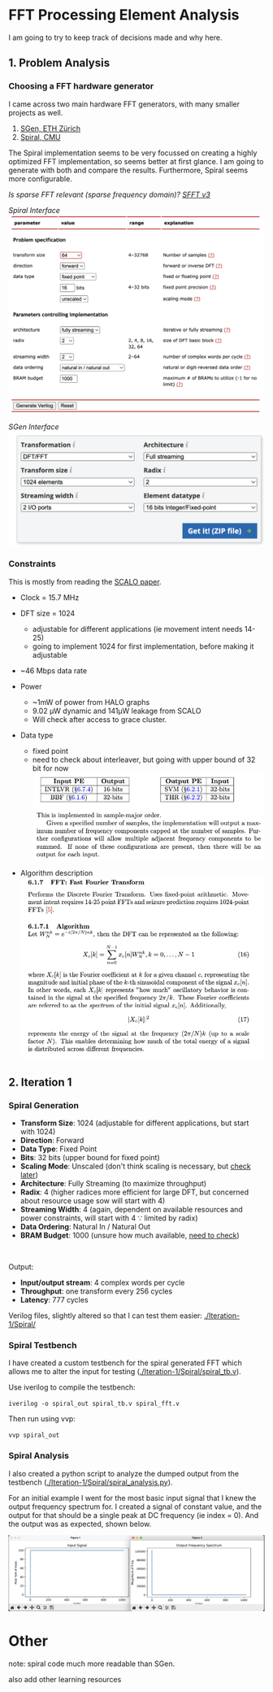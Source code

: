 # FFT Processing Element Analysis

I am going to try to keep track of decisions made and why here.

## 1. Problem Analysis

### Choosing a FFT hardware generator

I came across two main hardware FFT generators, with many smaller projects as well.

1. [SGen, ETH Zürich](https://acl.inf.ethz.ch/research/hardware/)
2. [Spiral, CMU](https://www.spiral.net/hardware/dftgen.html)

The Spiral implementation seems to be very focussed on creating a highly optimized FFT implementation, so seems better at first glance. I am going to generate with both and compare the results. Furthermore, Spiral seems more configurable.

*Is sparse FFT relevant (sparse frequency domain)? [SFFT v3](https://www.spiral.net/software/sfft.html)*

*Spiral Interface*
![Spiral Interface](./Images/Spiral_interface.png) 

*SGen Interface*
![SGen Interface](./Images/SGen_interface.png)


### Constraints 

This is mostly from reading the [SCALO paper](https://mckarthik7.github.io/pdfs/ksriram_scalo.pdf).

- Clock = 15.7 MHz

- DFT size = 1024 
    - adjustable for different applications (ie movement intent needs 14-25)
    - going to implement 1024 for first implementation, before making it adjustable

- ~46 Mbps data rate

- Power
    - ~1mW of power from HALO graphs
    - 9.02 µW dynamic and 141µW leakage from SCALO 
    - Will check after access to grace cluster.

- Data type
    - fixed point
    - need to check about interleaver, but going with upper bound of 32 bit for now
![Data types](./Images/data_types.png)

- Algorithm description
![Alg Desc](./Images/FFT_desc.png)

## 2. Iteration 1

### Spiral Generation
- **Transform Size**: 1024 (adjustable for different applications, but start with 1024)
- **Direction**: Forward
- **Data Type**: Fixed Point
- **Bits**: 32 bits (upper bound for fixed point)
- **Scaling Mode**: Unscaled (don't think scaling is necessary, but <u>check later</u>)
- **Architecture**: Fully Streaming (to maximize throughput)
- **Radix**: 4 (higher radices more efficient for large DFT, but concerned about resource usage sow will start with 4)
- **Streaming Width**: 4 (again, dependent on available resources and power constraints, will start with 4 ∵ limited by radix)
- **Data Ordering**: Natural In / Natural Out
- **BRAM Budget**: 1000 (unsure how much available, <u>need to check</u>)

<br>

Output: 
- **Input/output stream**: 4 complex words per cycle
- **Throughput**: one transform every 256 cycles
- **Latency**: 777 cycles

Verilog files, slightly altered so that I can test them easier: [./Iteration-1/Spiral/](./Iteration-1/Spiral/)

### Spiral Testbench

I have created a custom testbench for the spiral generated FFT which allows me to alter the input for testing ([./Iteration-1/Spiral/spiral_tb.v](./Iteration-1/Spiral/spiral_tb.v)).

Use iverilog to compile the testbench:

`iverilog -o spiral_out spiral_tb.v spiral_fft.v`

Then run using vvp:

`vvp spiral_out`

### Spiral Analysis

I also created a python script to analyze the dumped output from the testbench ([./Iteration-1/Spiral/spiral_analysis.py](./Iteration-1/Spiral/spiral_analysis.py)).

For an initial example I went for the most basic input signal that I knew the output frequency spectrum for. I created a signal of constant value, and the output for that should be a single peak at DC frequency (ie index = 0). And the output was as expected, shown below.

![Spiral Output](./Images/iteration_1/const_signal.png)



# Other 
note: spiral code much more readable than SGen.

also add other learning resources
